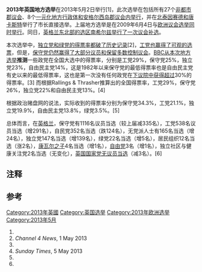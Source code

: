 **2013年英国地方选举**在2013年5月2日举行\[1\]，此次选举在包括所有27个[非都市郡议会](https://zh.wikipedia.org/wiki/非都市郡 "wikilink")、8个[一元化地方行政体和](https://zh.wikipedia.org/wiki/一元化地方行政体 "wikilink")[安格尔西岛郡议会内举行](https://zh.wikipedia.org/wiki/安格尔西岛 "wikilink")，并在[北泰因赛德和](https://zh.wikipedia.org/wiki/北泰因赛德 "wikilink")[唐卡斯特](../Page/唐卡斯特.md "wikilink")举行了市长直接选举。上届地方选举是在2009年6月4日与[欧洲议会选举同时举行](https://zh.wikipedia.org/wiki/欧洲议会 "wikilink")。同日，[英格兰东北部的选区](https://zh.wikipedia.org/wiki/英格兰东北 "wikilink")[南希尔兹举行了一次议会](https://zh.wikipedia.org/wiki/南希尔兹 "wikilink")[补选](https://zh.wikipedia.org/wiki/补选 "wikilink")。

本次选举中，[独立党和](https://zh.wikipedia.org/wiki/英国独立党 "wikilink")[绿党的得票率都破了历史记录](https://zh.wikipedia.org/wiki/英国绿党 "wikilink")\[2\]，[工党也赢得了可观的选票](https://zh.wikipedia.org/wiki/英国工党 "wikilink")，但是，[保守党仍然赢得了大部分议员和保留多数控制](https://zh.wikipedia.org/wiki/英国保守党 "wikilink")[议会](../Page/英国议会.md "wikilink")。[BBC从本次地方选举](../Page/英国广播公司.md "wikilink")**推测**一些政党在全国大选中的得票率，分别是工党29%，保守党25%，独立党23%，自由民主党14%，这是1982年以来保守党的最低得票率也是自由民主党有史以来的最低得票率，这也是第一次没有任何政党在[下议院中获得超过](../Page/英国下议院.md "wikilink")30%的得票率。\[3\] 而根据Rallings & Thrasher推算出的全国得票率，工党29%，保守党26%，独立党22%和自由民主党13%。\[4\]

根据政治赌盘网的说法，实际收到的得票率分别为保守党34.3%，工党21.1%，独立党19.9%，自由民主党13.8%，绿党3.5%。\[5\]

总体而言，在[英格兰](../Page/英格兰.md "wikilink")，保守党有1116名议员当选（较上届减335名），工党538名议员当选（增291名），自民党352名当选（跌124名），无党派人士有165名当选（增24名），独立党147名当选（增139名），绿党22名当选（增5名），居民组织12名当选（涨2名），[康瓦尔之子](https://zh.wikipedia.org/wiki/康瓦尔之子 "wikilink")4名当选（增1名），[自由党](https://zh.wikipedia.org/wiki/英国自由党 "wikilink")3名（增1名），独立社区与健康关注党2名当选（无变化），[英国国家党无议员当选](https://zh.wikipedia.org/wiki/英国国家党 "wikilink")（减3名）。\[6\]

## 注释

## 参考

[Category:2013年英國](https://zh.wikipedia.org/wiki/Category:2013年英國 "wikilink") [Category:英国选举](https://zh.wikipedia.org/wiki/Category:英国选举 "wikilink") [Category:2013年欧洲选举](https://zh.wikipedia.org/wiki/Category:2013年欧洲选举 "wikilink") [Category:2013年5月](https://zh.wikipedia.org/wiki/Category:2013年5月 "wikilink")

1.
2.  *Channel 4 News*, 1 May 2013
3.
4.  *Sunday Times*, 5 May 2013
5.
6.